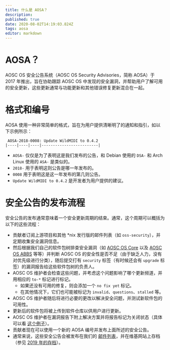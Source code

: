 ```yaml
---
title: 什么是 AOSA？
description: 
published: true
date: 2020-08-02T14:19:03.824Z
tags: aosa
editor: markdown
---
```


# AOSA？

AOSC OS 安全公告系统（AOSC OS Security Advisories，简称 AOSA）于 2017 年推出，旨在协助跟踪 AOSC OS 中发现的安全漏洞，并帮助用户了解可用的安全更新，这些更新通常与功能更新和其他错误修复更新混合在一起。

# 格式和编号

AOSA 使用一种非常简单的格式，旨在为用户提供清晰明了的通知和指引，如以下示例所示： 

```
 AOSA-2018-0008: Update WildMIDI to 0.4.2
|----|----|----|-------------------------|
```

- `AOSA-` 仅仅是为了表明这是我们发布的公告，和 Debian 使用的 `DSA-` 和 Arch Linux 使用的 `ASA-` 是类似的。
- `2018-` 用于表明这则公告是哪一年发布的。
- `0008` 用于表明这是这一年发布的第几则公告。
- `Update WildMIDI to 0.4.2` 是开发者为用户提供的建议。

# 安全公告的发布流程

安全公告的发布通常意味着一个安全更新周期的结束。通常，这个周期可以概括为以下的这些流程：

- 贡献者订阅上游项目和其他 \*nix 发行版的邮件列表（如 `oss-security`），并定期收集安全漏洞信息。
- 然后根据我们自己的软件包树排查安全漏洞（如 [AOSC OS Core](https://github.com/AOSC-Dev/AOSC-os-core) 以及 [AOSC OS ABBS](https://github.com/AOSC-Dev/AOSC-os-abbs) 等等）并判断 AOSC OS 的安全性是否不足（由于缺乏人力，没有对优先级进行分类），随后提交打有 `security` 标签（有时候还会有 `upgrade` 标签）的漏洞报告给这些软件包树的负责人。
- AOSC OS 维护者会检查这些问题，并考虑这个问题影响了哪个更新频道，并用相应的 `to-*` 标记进行标记。
  - 如果还没有可用的修复，则会添加一个 `no fix yet` 标记。
  - 在其他情况下，它们也可能被标记为 `invalid`、`questions`、`stalled` 等。
- AOSC OS 维护者随后将进行必要的更改以解决安全问题，并测试新软件包的可用性。
- 更新后的软件包将被上传到软件仓库以供用户进行更新。
- AOSC OS 维护者在漏洞报告下附上解决方案并将报告标记为关闭状态（具体可以看 [这个例子](https://github.com/AOSC-Dev/AOSC-os-abbs/issues/1299)）。
- 贡献者现在可以使用一个新的 AOSA 编号并发布上面所述的安全公告。
- 通常来说，这些安全公告会被发布在我们的 [邮件列表](mailto:security@lists.aosc.io)，并在维基网站上存档（参见 [2019 年的存档](https://wiki.aosc.io/en/aosa-archive-2019)）。
